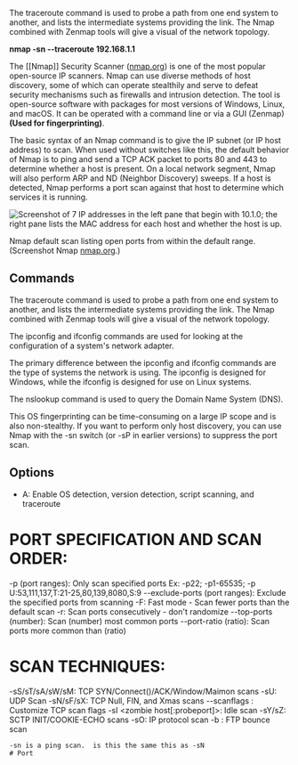 The traceroute command is used to probe a path from one end system to another, and lists the intermediate systems providing the link. The Nmap combined with Zenmap tools will give a visual of the network topology.

**nmap -sn --traceroute 192.168.1.1**

The [[Nmap]] Security Scanner ([nmap.org](https://nmap.org/)) is one of the most popular open-source IP scanners. Nmap can use diverse methods of host discovery, some of which can operate stealthily and serve to defeat security mechanisms such as firewalls and intrusion detection. The tool is open-source software with packages for most versions of Windows, Linux, and macOS. It can be operated with a command line or via a GUI (Zenmap) **(Used for fingerprinting)**.

The basic syntax of an Nmap command is to give the IP subnet (or IP host address) to scan. When used without switches like this, the default behavior of Nmap is to ping and send a TCP ACK packet to ports 80 and 443 to determine whether a host is present. On a local network segment, Nmap will also perform ARP and ND (Neighbor Discovery) sweeps. If a host is detected, Nmap performs a port scan against that host to determine which services it is running.

![Screenshot of 7 IP addresses in the left pane that begin with 10.1.0; the right pane lists the MAC address for each host and whether the host is up.](https://s3.amazonaws.com/wmx-api-production/courses/5731/images/1833-1599771794816.png)

Nmap default scan listing open ports from within the default range. (Screenshot Nmap [nmap.org](https://nmap.org/).)
## Commands
The traceroute command is used to probe a path from one end system to another, and lists the intermediate systems providing the link. The Nmap combined with Zenmap tools will give a visual of the network topology.

The ipconfig and ifconfig commands are used for looking at the configuration of a system's network adapter.

The primary difference between the ipconfig and ifconfig commands are the type of systems the network is using. The ipconfig is designed for Windows, while the ifconfig is designed for use on Linux systems.

The nslookup command is used to query the Domain Name System (DNS).

This OS fingerprinting can be time-consuming on a large IP scope and is also non-stealthy. If you want to perform only host discovery, you can use Nmap with the -sn switch (or -sP in earlier versions) to suppress the port scan.

## Options
- A: Enable OS detection, version detection, script scanning, and traceroute
#  PORT SPECIFICATION AND SCAN ORDER:
  -p (port ranges): Only scan specified ports
    Ex: -p22; -p1-65535; -p U:53,111,137,T:21-25,80,139,8080,S:9
  --exclude-ports (port ranges): Exclude the specified ports from scanning
  -F: Fast mode - Scan fewer ports than the default scan
  -r: Scan ports consecutively - don't randomize
  --top-ports (number): Scan (number) most common ports
  --port-ratio (ratio): Scan ports more common than (ratio) 
	

	
# SCAN TECHNIQUES:
  -sS/sT/sA/sW/sM: TCP SYN/Connect()/ACK/Window/Maimon scans
  -sU: UDP Scan
  -sN/sF/sX: TCP Null, FIN, and Xmas scans
  --scanflags <flags>: Customize TCP scan flags
  -sI <zombie host[:probeport]>: Idle scan
  -sY/sZ: SCTP INIT/COOKIE-ECHO scans
  -sO: IP protocol scan
  -b <FTP relay host>: FTP bounce scan
	

	-sn is a ping scan.  is this the same this as -sN
	# Port 